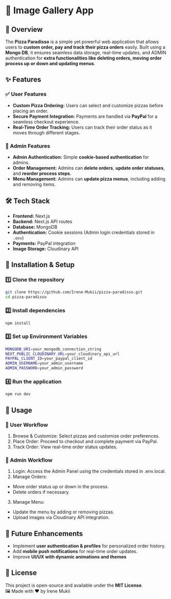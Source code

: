 # 📸 Image Gallery App

## 📌 Overview  
The **Pizza Paradisso** is a simple yet powerful web application that allows users to **custom order, pay and track their pizza orders** easily. Built using a **Mongo DB**, it ensures seamless data storage, real-time updates, and ADMIN authentication for **extra functionalities like deleting orders, moving order process up or down and updating menus**.

## ✨ Features  
### ✅ User Features  
- **Custom Pizza Ordering:** Users can select and customize pizzas before placing an order.  
- **Secure Payment Integration:** Payments are handled via **PayPal** for a seamless checkout experience.  
- **Real-Time Order Tracking:** Users can track their order status as it moves through different stages.  

### 🔑 Admin Features  
- **Admin Authentication:** Simple **cookie-based authentication** for admins.  
- **Order Management:** Admins can **delete orders**, **update order statuses**, and **reorder process steps**.  
- **Menu Management:** Admins can **update pizza menus**, including adding and removing items.  

## 🛠 Tech Stack  
- **Frontend:** Next.js  
- **Backend:** Next.js API routes  
- **Database:** MongoDB  
- **Authentication:** Cookie sessions (Admin login credentials stored in `.env`)  
- **Payments:** PayPal integration  
- **Image Storage:** Cloudinary API  

## 🚀 Installation & Setup  

### 1️⃣ Clone the repository  
```sh
git clone https://github.com/Irene-Mukii/pizza-paradisso.git
cd pizza-paradisso
```

### 2️⃣ Install dependencies
```sh
npm install
```

### 3️⃣ Set up Environment Variables
```sh
MONGODB_URI=your_mongodb_connection_string
NEXT_PUBLIC_CLOUDINARY_URL=your_cloudinary_api_url
PAYPAL_CLIENT_ID=your_paypal_client_id
ADMIN_USERNAME=your_admin_username
ADMIN_PASSWORD=your_admin_password
```
  
### 4️⃣ Run the application
```sh
npm run dev
```

## 🎯 Usage
### 🛒 User Workflow
1. Browse & Customize: Select pizzas and customize order preferences.
2. Place Order: Proceed to checkout and complete payment via PayPal.
3. Track Order: View real-time order status updates.
### 🔑 Admin Workflow
1. Login: Access the Admin Panel using the credentials stored in .env.local.
2. Manage Orders:
- Move order status up or down in the process.
- Delete orders if necessary.
3. Manage Menu:
- Update the menu by adding or removing pizzas.
- Upload images via Cloudinary API integration.

   
## 🔮 Future Enhancements

- Implement **user authentication & profiles** for personalized order history.
- Add **mobile push notifications** for real-time order updates.
- Improve **UI/UX with dynamic animations and themes**
  
## 📜 License

This project is open-source and available under the **MIT License**.  
🖼 Made with ❤️ by Irene Mukii


